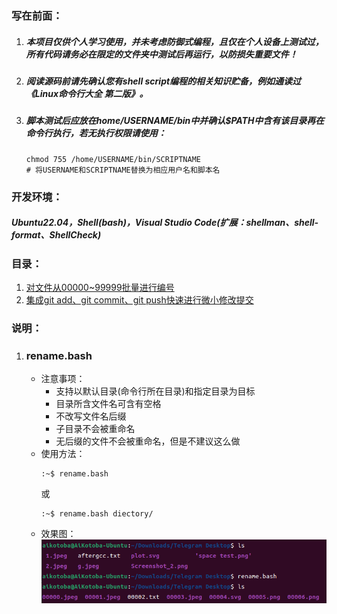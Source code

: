 ### 写在前面：
1. ##### 本项目仅供个人学习使用，并未考虑防御式编程，且仅在个人设备上测试过，所有代码请务必在限定的文件夹中测试后再运行，以防损失重要文件！
2. ##### 阅读源码前请先确认您有shell script编程的相关知识贮备，例如通读过《Linux命令行大全 第二版》。
3. ##### 脚本测试后应放在home/USERNAME/bin中并确认$PATH中含有该目录再在命令行执行，若无执行权限请使用：
    ```shell
    chmod 755 /home/USERNAME/bin/SCRIPTNAME
    # 将USERNAME和SCRIPTNAME替换为相应用户名和脚本名
    ```


### 开发环境：
##### Ubuntu22.04，Shell(bash)，Visual Studio Code(扩展：shellman、shell-format、ShellCheck)

### 目录：
1. [对文件从00000~99999批量进行编号](#rename)
2. [集成git add、git commit、git push快速进行微小修改提交](#qapp)

### 说明：
1. ### <span id="rename">rename.bash</span>
    * 注意事项：
        - 支持以默认目录(命令行所在目录)和指定目录为目标
        - 目录所含文件名可含有空格
        - 不改写文件名后缀
        - 子目录不会被重命名
        - 无后缀的文件不会被重命名，但是不建议这么做
    * 使用方法：
        ```shell
        :~$ rename.bash
        ```
        或
        ```shell
        :~$ rename.bash diectory/
        ```
    * 效果图：
    ![图 1](images/7f72e3590c56c7611d9d99c4505841fd557311017ca34be83067d21148a9886e.png)  



